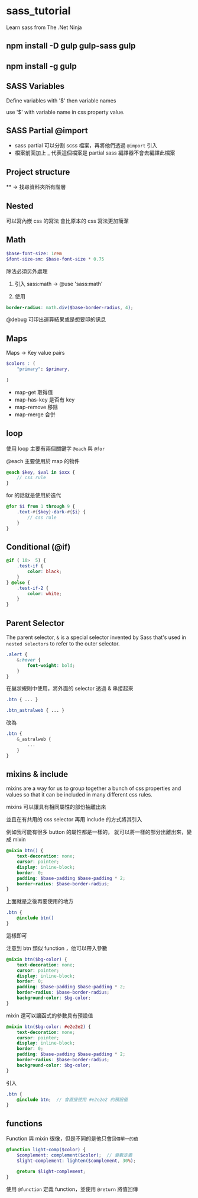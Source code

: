 # sass_tutorial
Learn sass from The .Net Ninja

## npm install -D gulp gulp-sass gulp
## npm install -g gulp

## SASS Variables
Define variables with '$' then variable names

use '$' with variable name in css property value.

## SASS Partial @import
- sass partial 可以分割 scss 檔案，再將他們透過 `@import` 引入
- 檔案前面加上 _ 代表這個檔案是 partial sass 編譯器不會去編譯此檔案

## Project structure

** -> 找尋資料夾所有階層

## Nested
可以寫內嵌 css 的寫法
會比原本的 css 寫法更加簡潔

## Math
```scss
$base-font-size: 1rem
$font-size-sm: $base-font-size * 0.75
```

除法必須另外處理

1. 引入 sass:math
-> @use 'sass:math'

2. 使用
```scss
border-radius: math.div($base-border-radius, 4);
```

@debug 可印出運算結果或是想要印的訊息

## Maps
Maps -> Key value pairs
```scss
$colors : (
	"primary": $primary,
	
)
```

- map-get    取得值
- map-has-key  是否有 key
- map-remove  移除
- map-merge  合併

## loop
使用 loop 主要有兩個關鍵字 `@each` 與 `@for`

@each 主要使用於 map 的物件

```scss
@each $key, $val in $xxx {
	// css rule
}
```

for 的話就是使用於迭代
```scss
@for $i from 1 through 9 {
	.text-#{$key}-dark-#{$i} {
		// css rule
	}
}
```
## Conditional (@if)
```scss
@if ( 10>  5) {
	.test-if {
		color: black;
	}
} @else {
	.test-if-2 {
		color: white;
	}
}
```

## Parent Selector
The parent selector, `&` is a special selector invented by Sass that's used in `nested selectors` to refer to the outer selector.

```scss
.alert {
	&:hover {
		font-weight: bold;
	}
}
```

在巢狀規則中使用，將外面的 selector 透過 & 串接起來

```css
.btn { ... }

.btn_astralweb { ... }
```

改為 

```scss
.btn {
	&_astralweb {
		...
	}
}
```

## mixins & include
mixins are a way for us to group together a bunch of css properties and values so that it can be included in many different css rules.

mixins 可以讓具有相同屬性的部份抽離出來

並且在有共用的 css selector 再用 include 的方式將其引入

例如我可能有很多 button 的屬性都是一樣的，
就可以將一樣的部分出離出來，變成 mixin 

```scss
@mixin btn() {
	text-decoration: none;
	cursor: pointer;
	display: inline-block;
	border: 0;
	padding: $base-padding $base-padding * 2;
	border-radius: $base-border-radius;
}
```

上面就是之後再要使用的地方

```scss
.btn {
	@include btn()
}
```

這樣即可


注意到 btn 類似 function ，他可以帶入參數
```scss
@mixin btn($bg-color) {
	text-decoration: none;
	cursor: pointer;
	display: inline-block;
	border: 0;
	padding: $base-padding $base-padding * 2;
	border-radius: $base-border-radius;
	background-color: $bg-color;
}
```

mixin 還可以讓函式的參數具有預設值

```scss
@mixin btn($bg-color: #e2e2e2) {
	text-decoration: none;
	cursor: pointer;
	display: inline-block;
	border: 0;
	padding: $base-padding $base-padding * 2;
	border-radius: $base-border-radius;
	background-color: $bg-color;
}
```

引入
```scss
.btn {
	@include btn;  // 會直接使用 #e2e2e2 的預設值
}
```

## functions
Function 與 mixin 很像，但是不同的是他只會`回傳單一的值`

```scss
@function light-comp($color) {
	$complement: complement($color);  // 變數定義
	$light-complement: lighten($complement, 30%);

	@return $light-complement;
}
```

使用 `@function` 定義 function，並使用 `@return` 將值回傳
